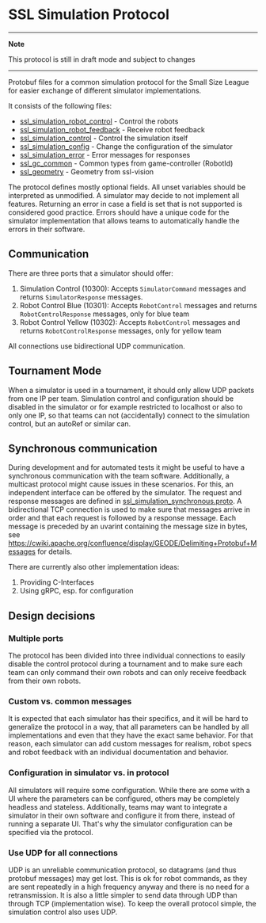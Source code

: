 # SSL Simulation Protocol

---
**Note**

This protocol is still in draft mode and subject to changes

---

Protobuf files for a common simulation protocol for the Small Size League for easier exchange of different
simulator implementations.

It consists of the following files:

* [ssl_simulation_robot_control](./ssl_simulation_robot_control.proto) - Control the robots
* [ssl_simulation_robot_feedback](./ssl_simulation_robot_feedback.proto) - Receive robot feedback
* [ssl_simulation_control](./ssl_simulation_control.proto) - Control the simulation itself
* [ssl_simulation_config](./ssl_simulation_config.proto) - Change the configuration of the simulator
* [ssl_simulation_error](./ssl_simulation_error.proto) - Error messages for responses
* [ssl_gc_common](./ssl_gc_common.proto) - Common types from game-controller (RobotId) 
* [ssl_geometry](./ssl_vision_geometry.proto) - Geometry from ssl-vision

The protocol defines mostly optional fields. All unset variables should be interpreted as unmodified.
A simulator may decide to not implement all features. Returning an error in case a field is set that is not
supported is considered good practice.
Errors should have a unique code for the simulator implementation that allows teams to automatically handle the
errors in their software.

## Communication

There are three ports that a simulator should offer:

1. Simulation Control (10300): Accepts `SimulatorCommand` messages and returns `SimulatorResponse` messages.
1. Robot Control Blue (10301): Accepts `RobotControl` messages and returns `RobotControlResponse` messages, only for blue team
1. Robot Control Yellow (10302): Accepts `RobotControl` messages and returns `RobotControlResponse` messages, only for yellow team

All connections use bidirectional UDP communication.

## Tournament Mode

When a simulator is used in a tournament, it should only allow UDP packets from one IP per team.
Simulation control and configuration should be disabled in the simulator or for example restricted to localhost
or also to only one IP, so that teams can not (accidentally) connect to the simulation control, but
an autoRef or similar can.

## Synchronous communication

During development and for automated tests it might be useful to have a synchronous communication with the team software.
Additionally, a multicast protocol might cause issues in these scenarios.
For this, an independent interface can be offered by the simulator. The request and response messages are defined
in [ssl_simulation_synchronous.proto](./ssl_simulation_synchronous.proto).
A bidirectional TCP connection is used to make sure that messages arrive in order and that each request is followed by a response message.
Each message is preceded by an uvarint containing the message size in bytes, 
see https://cwiki.apache.org/confluence/display/GEODE/Delimiting+Protobuf+Messages for details.

There are currently also other implementation ideas:
1. Providing C-Interfaces
1. Using gRPC, esp. for configuration


## Design decisions

### Multiple ports
The protocol has been divided into three individual connections to easily disable the control protocol during
a tournament and to make sure each team can only command their own robots and can only receive feedback from their
own robots.

### Custom vs. common messages
It is expected that each simulator has their specifics, and it will be hard to generalize the protocol in a way,
that all parameters can be handled by all implementations and even that they have the exact same behavior.
For that reason, each simulator can add custom messages for realism, robot specs and robot feedback with
an individual documentation and behavior.

### Configuration in simulator vs. in protocol
All simulators will require some configuration. While there are some with a UI where the parameters can be
configured, others may be completely headless and stateless.
Additionally, teams may want to integrate a simulator in their own software and configure it from there, instead
of running a separate UI.
That's why the simulator configuration can be specified via the protocol.

### Use UDP for all connections
UDP is an unreliable communication protocol, so datagrams (and thus protobuf messages) may get lost.
This is ok for robot commands, as they are sent repeatedly in a high frequency anyway and there is no need for 
a retransmission.
It is also a little simpler to send data through UDP than through TCP (implementation wise).
To keep the overall protocol simple, the simulation control also uses UDP.
